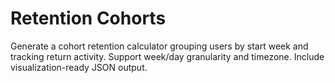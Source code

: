# Retention Cohorts
Generate a cohort retention calculator grouping users by start week and tracking return activity.
Support week/day granularity and timezone. Include visualization-ready JSON output.
